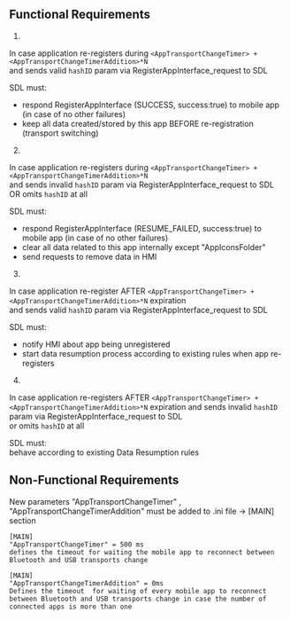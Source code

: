## Functional Requirements

1. 
In case application re-registers during `<AppTransportChangeTimer> + <AppTransportChangeTimerAddition>*N`  
and sends valid `hashID` param via RegisterAppInterface_request to SDL  

SDL must:  
- respond RegisterAppInterface (SUCCESS, success:true) to mobile app (in case of no other failures)  
- keep all data created/stored by this app BEFORE re-registration (transport switching)

2.  
In case application re-registers during `<AppTransportChangeTimer> + <AppTransportChangeTimerAddition>*N`  
and sends invalid `hashID` param via RegisterAppInterface_request to SDL  
OR omits `hashID` at all  

SDL must:  
- respond RegisterAppInterface (RESUME_FAILED, success:true) to mobile app (in case of no other failures)  
- clear all data related to this app internally except "AppIconsFolder"  
- send requests to remove data in HMI

3.  
In case application re-register AFTER `<AppTransportChangeTimer> + <AppTransportChangeTimerAddition>*N` expiration  
and sends valid `hashID` param via RegisterAppInterface_request to SDL   

SDL must:  
- notify HMI about app being unregistered
- start data resumption process according to existing rules when app re-registers

4. 
In case application re-registers AFTER `<AppTransportChangeTimer> + <AppTransportChangeTimerAddition>*N` expiration 
and sends invalid `hashID` param via RegisterAppInterface_request to SDL  
or omits `hashID` at all  

SDL must:  
behave according to existing Data Resumption rules 

## Non-Functional Requirements
New parameters "AppTransportChangeTimer" , "AppTransportChangeTimerAddition"   must be added to .ini file -> [MAIN] section

```
[MAIN] 
"AppTransportChangeTimer" = 500 ms 
defines the timeout for waiting the mobile app to reconnect between Bluetooth and USB transports change

```

```
[MAIN] 
"AppTransportChangeTimerAddition" = 0ms
Defines the timeout  for waiting of every mobile app to reconnect between Bluetooth and USB transports change in case the number of connected apps is more than one
```
